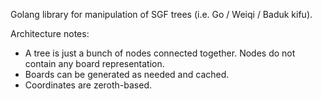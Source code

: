 Golang library for manipulation of SGF trees (i.e. Go / Weiqi / Baduk kifu).

Architecture notes:

* A tree is just a bunch of nodes connected together. Nodes do not contain any board representation.
* Boards can be generated as needed and cached.
* Coordinates are zeroth-based.
